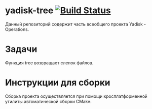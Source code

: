 # yadisk-tree [![Build Status](https://travis-ci.org/ZeTRiX/yadisk-tree.svg?branch=master)](https://travis-ci.org/ZeTRiX/yadisk-tree)
Данный репозиторий содержит часть всеобщего проекта Yadisk - Operations. 

# Задачи
Функция tree возвращает слепок файлов. 

# Инструкции для сборки
Сборка проекта осуществляется при помощи кросплатформенной утилиты автоматической сборки CMake.
